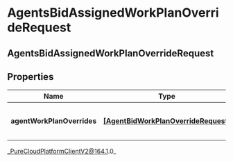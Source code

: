# AgentsBidAssignedWorkPlanOverrideRequest

## AgentsBidAssignedWorkPlanOverrideRequest

## Properties

|Name | Type | Description | Notes|
|------------ | ------------- | ------------- | -------------|
| **agentWorkPlanOverrides** | [**[AgentBidWorkPlanOverrideRequest]**]([AgentBidWorkPlanOverrideRequest]) | The list of agent work plan overrides | |



_PureCloudPlatformClientV2@164.1.0_
